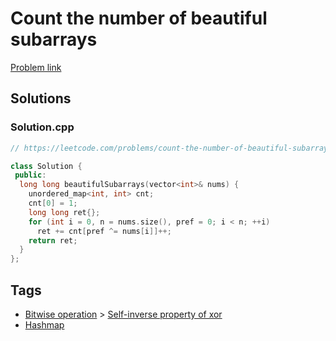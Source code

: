 # Count the number of beautiful subarrays

[Problem link](https://leetcode.com/problems/count-the-number-of-beautiful-subarrays/)

## Solutions


### Solution.cpp
```cpp
// https://leetcode.com/problems/count-the-number-of-beautiful-subarrays/

class Solution {
 public:
  long long beautifulSubarrays(vector<int>& nums) {
    unordered_map<int, int> cnt;
    cnt[0] = 1;
    long long ret{};
    for (int i = 0, n = nums.size(), pref = 0; i < n; ++i)
      ret += cnt[pref ^= nums[i]]++;
    return ret;
  }
};
```
## Tags

* [Bitwise operation](/README.md#Bitwise_operation) > [Self-inverse property of xor](/README.md#Bitwise_operation-Self_inverse_property_of_xor)
* [Hashmap](/README.md#Hashmap)
